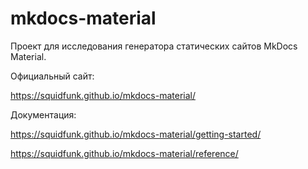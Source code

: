 # mkdocs-material

Проект для исследования генератора статических сайтов MkDocs Material.

Официальный сайт:

https://squidfunk.github.io/mkdocs-material/

Документация:

https://squidfunk.github.io/mkdocs-material/getting-started/

https://squidfunk.github.io/mkdocs-material/reference/


